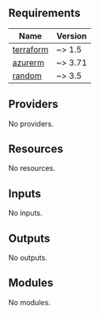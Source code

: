 <!-- BEGIN_TF_DOCS -->
<!-- TODO: Create header content -->

<!-- markdownlint-disable MD033 -->
## Requirements

| Name | Version |
|------|---------|
| <a name="requirement_terraform"></a> [terraform](#requirement\_terraform) | ~> 1.5 |
| <a name="requirement_azurerm"></a> [azurerm](#requirement\_azurerm) | ~> 3.71 |
| <a name="requirement_random"></a> [random](#requirement\_random) | ~> 3.5 |

## Providers

No providers.

## Resources

No resources.

<!-- markdownlint-disable MD013 -->
## Inputs

No inputs.

## Outputs

No outputs.

## Modules

No modules.

<!-- TODO: Create footer content -->
<!-- END_TF_DOCS -->